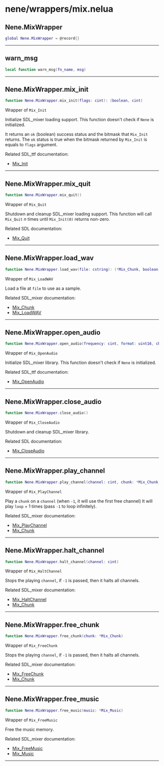 # nene/wrappers/mix.nelua
## Nene.MixWrapper
```lua
global Nene.MixWrapper = @record{}
```


---

## warn_msg
```lua
local function warn_msg(fn_name, msg)
```


---

## Nene.MixWrapper.mix_init
```lua
function Nene.MixWrapper.mix_init(flags: cint): (boolean, cint)
```
Wrapper of `Mix_Init` 
 
Initialize SDL_mixer loading support. 
This function doesn't check if `Nene` is initialized. 
 
It returns an `ok` (boolean) success status and the bitmask that `Mix_Init` returns. 
The `ok` status is true when the bitmask returned by `Mix_Init` is equals to `flags` argument. 
 
Related SDL_ttf documentation: 
* [Mix_Init](https://www.libsdl.org/projects/SDL_mixer/docs/SDL_mixer_9.html)

---

## Nene.MixWrapper.mix_quit
```lua
function Nene.MixWrapper.mix_quit()
```
Wrapper of `Mix_Quit` 
 
Shutdown and cleanup SDL_mixer loading support. 
This function will call `Mix_Quit` _n_ times until `Mix_Init(0)` returns non-zero. 
 
Related SDL documentation: 
* [Mix_Quit](https://www.libsdl.org/projects/SDL_mixer/docs/SDL_mixer_10.html)

---

## Nene.MixWrapper.load_wav
```lua
function Nene.MixWrapper.load_wav(file: cstring): (*Mix_Chunk, boolean)
```
Wrapper of `Mix_LoadWAV` 
 
Load a file at `file` to use as a sample. 
 
Related SDL_mixer documentation: 
* [Mix_Chunk](https://www.libsdl.org/projects/SDL_mixer/docs/SDL_mixer_85.html#SEC85) 
* [Mix_LoadWAV](https://www.libsdl.org/projects/SDL_mixer/docs/SDL_mixer_19.html)

---

## Nene.MixWrapper.open_audio
```lua
function Nene.MixWrapper.open_audio(frequency: cint, format: uint16, channels: cint, chunksize: cint): boolean
```
Wrapper of `Mix_OpenAudio` 
 
Initialize SDL_mixer library. 
This function doesn't check if `Nene` is initialized. 
 
Related SDL_ttf documentation: 
* [Mix_OpenAudio](https://www.libsdl.org/projects/SDL_mixer/docs/SDL_mixer_11.html)

---

## Nene.MixWrapper.close_audio
```lua
function Nene.MixWrapper.close_audio()
```
Wrapper of `Mix_CloseAudio` 
 
Shutdown and cleanup SDL_mixer library. 
 
Related SDL documentation: 
* [Mix_CloseAudio](https://www.libsdl.org/projects/SDL_mixer/docs/SDL_mixer_12.html)

---

## Nene.MixWrapper.play_channel
```lua
function Nene.MixWrapper.play_channel(channel: cint, chunk: *Mix_Chunk, loop: cint): (cint, boolean)
```
Wrapper of `Mix_PlayChannel` 
 
Play a `chunk` on a `channel` (when `-1`, it will use the first free channel) 
It will play `loop` + 1 times (pass `-1` to loop infinitely). 
 
Related SDL_mixer documentation: 
* [Mix_PlayChannel](https://www.libsdl.org/projects/SDL_mixer/docs/SDL_mixer_28.html#SEC28) 
* [Mix_Chunk](https://www.libsdl.org/projects/SDL_mixer/docs/SDL_mixer_85.html#SEC85)

---

## Nene.MixWrapper.halt_channel
```lua
function Nene.MixWrapper.halt_channel(channel: cint)
```
Wrapper of `Mix_HaltChannel` 
 
Stops the playing `channel`, if `-1` is passed, then it halts all channels. 
 
Related SDL_mixer documentation: 
* [Mix_HaltChannel](https://www.libsdl.org/projects/SDL_mixer/docs/SDL_mixer_34.html#SEC34) 
* [Mix_Chunk](https://www.libsdl.org/projects/SDL_mixer/docs/SDL_mixer_85.html#SEC85)

---

## Nene.MixWrapper.free_chunk
```lua
function Nene.MixWrapper.free_chunk(chunk: *Mix_Chunk)
```
Wrapper of `Mix_FreeChunk` 
 
Stops the playing `channel`, if `-1` is passed, then it halts all channels. 
 
Related SDL_mixer documentation: 
* [Mix_FreeChunk](https://www.libsdl.org/projects/SDL_mixer/docs/SDL_mixer_24.html#SEC24) 
* [Mix_Chunk](https://www.libsdl.org/projects/SDL_mixer/docs/SDL_mixer_85.html#SEC85)

---

## Nene.MixWrapper.free_music
```lua
function Nene.MixWrapper.free_music(music: *Mix_Music)
```
Wrapper of `Mix_FreeMusic` 
 
Free the music memory. 
 
Related SDL_mixer documentation: 
* [Mix_FreeMusic](https://www.libsdl.org/projects/SDL_mixer/docs/SDL_mixer_56.html#SEC56) 
* [Mix_Music](https://www.libsdl.org/projects/SDL_mixer/docs/SDL_mixer_86.html#SEC86)

---
